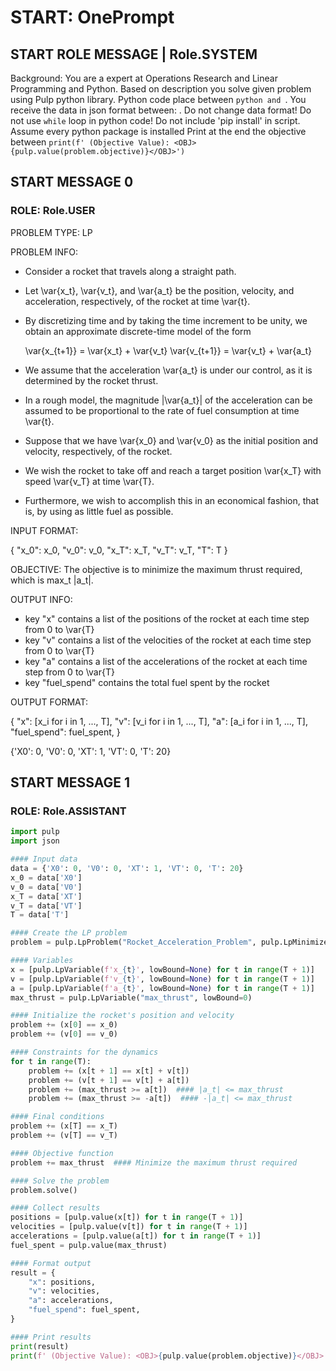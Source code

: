 # START: OnePrompt 
## START ROLE MESSAGE | Role.SYSTEM 
Background: You are a expert at Operations Research and Linear Programming and Python. Based on description you solve given problem using Pulp python library. Python code place between ```python and ```. You receive the data in json format between: <DATA></DATA>. Do not change data format! Do not use `while` loop in python code! Do not include 'pip install' in script. Assume every python package is installed Print at the end the objective between <OBJ></OBJ> `print(f' (Objective Value): <OBJ>{pulp.value(problem.objective)}</OBJ>')`  
## START MESSAGE 0 
### ROLE: Role.USER
<DESCRIPTION>
PROBLEM TYPE: LP

PROBLEM INFO: 

- Consider a rocket that travels along a straight path. 
- Let \var{x_t}, \var{v_t}, and \var{a_t} be the position, velocity, and acceleration, respectively, of the rocket at time \var{t}.
- By discretizing time and by taking the time increment to be unity, we obtain an approximate discrete-time model of the form 
    
    \var{x_{t+1}} = \var{x_t} + \var{v_t}
    \var{v_{t+1}} = \var{v_t} + \var{a_t}

- We assume that the acceleration \var{a_t} is under our control, as it is determined by the rocket thrust.
- In a rough model, the magnitude |\var{a_t}| of the accelera­tion can be assumed to be proportional to the rate of fuel consumption at time \var{t}.
- Suppose that we have \var{x_0} and \var{v_0} as the initial position and velocity, respectively, of the rocket.
- We wish the rocket to take off and reach a target position \var{x_T} with speed \var{v_T} at time \var{T}.
- Furthermore, we wish to accomplish this in an economical fashion, that is, by using as little fuel as possible.


INPUT FORMAT: 

{
    "x_0": x_0,
    "v_0": v_0,
    "x_T": x_T,
    "v_T": v_T,
    "T": T
}

OBJECTIVE: The objective is to minimize the maximum thrust required, which is max_t |a_t|. 

OUTPUT INFO:

- key "x" contains a list of the positions of the rocket at each time step from 0 to \var{T}
- key "v" contains a list of the velocities of the rocket at each time step from 0 to \var{T}
- key "a" contains a list of the accelerations of the rocket at each time step from 0 to \var{T}
- key "fuel_spend" contains the total fuel spent by the rocket

OUTPUT FORMAT:

{
    "x": [x_i for i in 1, ..., T],
    "v": [v_i for i in 1, ..., T],
    "a": [a_i for i in 1, ..., T],
    "fuel_spend": fuel_spent,
}


</DESCRIPTION>
<DATA>
{'X0': 0, 'V0': 0, 'XT': 1, 'VT': 0, 'T': 20}</DATA>


## START MESSAGE 1 
### ROLE: Role.ASSISTANT
```python
import pulp
import json

#### Input data
data = {'X0': 0, 'V0': 0, 'XT': 1, 'VT': 0, 'T': 20}
x_0 = data['X0']
v_0 = data['V0']
x_T = data['XT']
v_T = data['VT']
T = data['T']

#### Create the LP problem
problem = pulp.LpProblem("Rocket_Acceleration_Problem", pulp.LpMinimize)

#### Variables
x = [pulp.LpVariable(f'x_{t}', lowBound=None) for t in range(T + 1)]
v = [pulp.LpVariable(f'v_{t}', lowBound=None) for t in range(T + 1)]
a = [pulp.LpVariable(f'a_{t}', lowBound=None) for t in range(T + 1)]
max_thrust = pulp.LpVariable("max_thrust", lowBound=0)

#### Initialize the rocket's position and velocity
problem += (x[0] == x_0)
problem += (v[0] == v_0)

#### Constraints for the dynamics
for t in range(T):
    problem += (x[t + 1] == x[t] + v[t])
    problem += (v[t + 1] == v[t] + a[t])
    problem += (max_thrust >= a[t])  #### |a_t| <= max_thrust
    problem += (max_thrust >= -a[t])  #### -|a_t| <= max_thrust

#### Final conditions
problem += (x[T] == x_T)
problem += (v[T] == v_T)

#### Objective function
problem += max_thrust  #### Minimize the maximum thrust required

#### Solve the problem
problem.solve()

#### Collect results
positions = [pulp.value(x[t]) for t in range(T + 1)]
velocities = [pulp.value(v[t]) for t in range(T + 1)]
accelerations = [pulp.value(a[t]) for t in range(T + 1)]
fuel_spent = pulp.value(max_thrust)

#### Format output
result = {
    "x": positions,
    "v": velocities,
    "a": accelerations,
    "fuel_spend": fuel_spent,
}

#### Print results
print(result)
print(f' (Objective Value): <OBJ>{pulp.value(problem.objective)}</OBJ>')
```


